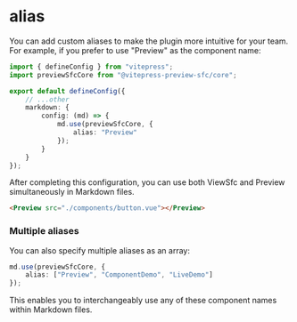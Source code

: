 # alias

You can add custom aliases to make the plugin more intuitive for your team. For example, if you prefer to use "Preview" as the component name:

```ts
import { defineConfig } from "vitepress";
import previewSfcCore from "@vitepress-preview-sfc/core";

export default defineConfig({
	// ...other
	markdown: {
		config: (md) => {
			md.use(previewSfcCore, {
				alias: "Preview"
			});
		}
	}
});
```

After completing this configuration, you can use both ViewSfc and Preview simultaneously in Markdown files.

```md
<Preview src="./components/button.vue"></Preview>
```

### Multiple aliases

You can also specify multiple aliases as an array:

```ts
md.use(previewSfcCore, {
	alias: ["Preview", "ComponentDemo", "LiveDemo"]
});
```

This enables you to interchangeably use any of these component names within Markdown files.
